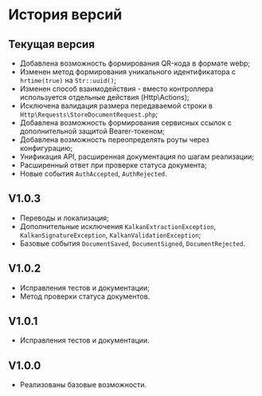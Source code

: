 # История версий


## Текущая версия

- Добавлена возможность формирования QR-кода в формате webp;
- Изменен метод формирования уникального идентификатора с `hrtime(true)` на `Str::uuid()`;
- Изменен способ взаимодействия - вместо контроллера используется отдельные действия (Http\Actions);
- Исключена валидация размера передаваемой строки в `Http\Requests\StoreDocumentRequest.php`;
- Добавлена возможность формирования сервисных ссылок с дополнительной защитой Bearer-токеном;
- Добавлена возможность переопределять роуты через конфигурацию;
- Унификация API, расширенная документация по шагам реализации;
- Расширенный ответ при проверке статуса документа;
- Новые события `AuthAccepted`, `AuthRejected`.

## V1.0.3

- Переводы и локализация;
- Дополнительные исключения `KalkanExtractionException`, `KalkanSignatureException`, `KalkanValidationException`;
- Базовые события `DocumentSaved`, `DocumentSigned`, `DocumentRejected`.

## V1.0.2

- Исправления тестов и документации;
- Метод проверки статуса документов.

## V1.0.1

- Исправления тестов и документации.

## V1.0.0

- Реализованы базовые возможности.

